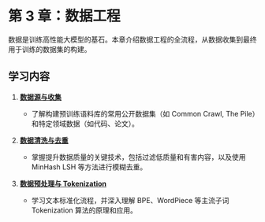 # 第 3 章：数据工程

数据是训练高性能大模型的基石。本章介绍数据工程的全流程，从数据收集到最终用于训练的数据集的构建。

## 学习内容

1.  [**数据源与收集**](./01-数据源与收集.md)
    *   了解构建预训练语料库的常用公开数据集（如 Common Crawl, The Pile）和特定领域数据（如代码、论文）。

2.  [**数据清洗与去重**](./02-数据清洗与去重.md)
    *   掌握提升数据质量的关键技术，包括过滤低质量和有害内容，以及使用 MinHash LSH 等方法进行模糊去重。

3.  [**数据预处理与 Tokenization**](./03-数据预处理与Tokenization.md)
    *   学习文本标准化流程，并深入理解 BPE、WordPiece 等主流子词 Tokenization 算法的原理和应用。